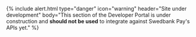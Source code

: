 {% include alert.html type="danger" icon="warning"
header="Site under development"
body="This section of the Developer Portal is under construction and **should
not be used** to integrate against Swedbank Pay's APIs yet." %}
